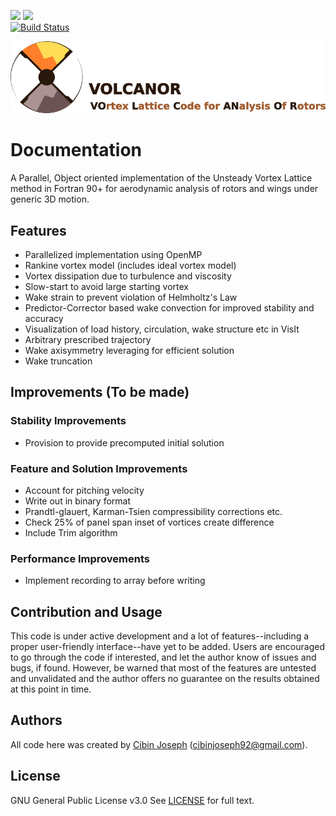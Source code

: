 [![](https://img.shields.io/badge/status-under%20development-green.svg)]()  [![](https://img.shields.io/badge/Last%20Updated-Nov%202020-green.svg)]()  
[![Build Status](https://travis-ci.com/cibinjoseph/VOLCANOR.svg?token=FMmn3XQeRECGNsy6mT6B&branch=test)](https://travis-ci.com/github/cibinjoseph/VOLCANOR)

![VOLCANOR](logo/VOLCANOR.png)

# Documentation
A Parallel, Object oriented implementation of the Unsteady Vortex Lattice method in Fortran 90+ for aerodynamic analysis of rotors and wings under generic 3D motion.

## Features
- Parallelized implementation using OpenMP
- Rankine vortex model (includes ideal vortex model)
- Vortex dissipation due to turbulence and viscosity
- Slow-start to avoid large starting vortex
- Wake strain to prevent violation of Helmholtz's Law
- Predictor-Corrector based wake convection for improved stability and accuracy
- Visualization of load history, circulation, wake structure etc in VisIt
- Arbitrary prescribed trajectory
- Wake axisymmetry leveraging for efficient solution
- Wake truncation

## Improvements (To be made)
### Stability Improvements
- Provision to provide precomputed initial solution

### Feature and Solution Improvements
- Account for pitching velocity
- Write out in binary format
- Prandtl-glauert, Karman-Tsien compressibility corrections etc.
- Check 25% of panel span inset of vortices create difference
- Include Trim algorithm

### Performance Improvements
- Implement recording to array before writing

## Contribution and Usage
This code is under active development and a lot of features--including a proper user-friendly interface--have yet to be added. Users are encouraged to go through the code if interested, and let the author know of issues and bugs, if found. However, be warned that most of the features are untested and unvalidated and the author offers no guarantee on the results obtained at this point in time.

## Authors
All code here was created by [Cibin Joseph](https://github.com/cibinjoseph) (cibinjoseph92@gmail.com).

## License
GNU General Public License v3.0
See [LICENSE](LICENSE) for full text.

